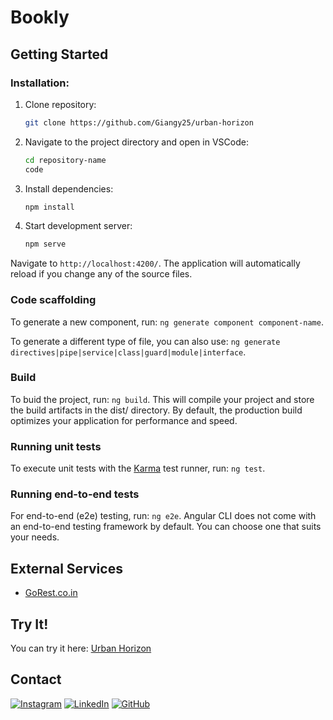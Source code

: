 # Bookly


## Getting Started 
### Installation: 
1. Clone repository:
   
   ```bash
   git clone https://github.com/Giangy25/urban-horizon
   ```
2. Navigate to the project directory and open in VSCode:
   
   ```bash
   cd repository-name
   code 
   ```
3. Install dependencies:
   
   ```bash
   npm install
   ```
4. Start development server:
   
   ```bash
   npm serve
   ```
  Navigate to `http://localhost:4200/`. The application will automatically reload if you change any of the source files.

### Code scaffolding

To generate a new component, run: `ng generate component component-name`.

To generate a different type of file, you can also use: `ng generate directives|pipe|service|class|guard|module|interface`.

### Build

To buid the project, run: `ng build`.
This will compile your project and store the build artifacts in the dist/ directory. By default, the production build optimizes your application for performance and speed.

### Running unit tests

To execute unit tests with the [Karma](https://karma-runner.github.io) test runner, run: `ng test`.

### Running end-to-end tests

For end-to-end (e2e) testing, run: `ng e2e`.
Angular CLI does not come with an end-to-end testing framework by default. You can choose one that suits your needs.

## External Services
- [GoRest.co.in](https://gorest.co.in/)

##  Try It!
You can try it here: [Urban Horizon](https://urban-horizon.netlify.app)

## Contact
 [![Instagram](https://img.shields.io/badge/Instagram-%23E4405F.svg?style=for-the-badge&logo=Instagram&logoColor=white)](https://www.instagram.com/angiirosi/)
 [![LinkedIn](https://img.shields.io/badge/linkedin-%230077B5.svg?style=for-the-badge&logo=linkedin&logoColor=white)](https://www.linkedin.com/in/angela-rosace-744925291/)
 [![GitHub](https://img.shields.io/badge/github-%23121011.svg?style=for-the-badge&logo=github&logoColor=white)](https://github.com/Giangy25?tab=repositories)

